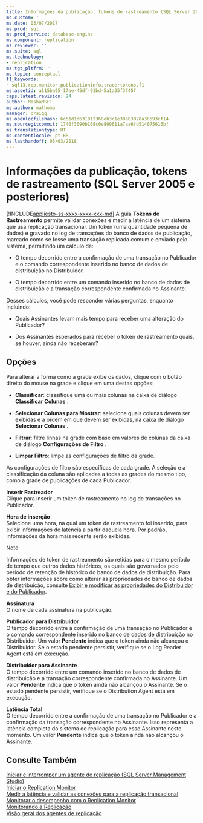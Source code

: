 ```yaml
---
title: Informações da publicação, tokens de rastreamento (SQL Server 2005 e posteriores) | Microsoft Docs
ms.custom: ''
ms.date: 03/07/2017
ms.prod: sql
ms.prod_service: database-engine
ms.component: replication
ms.reviewer: ''
ms.suite: sql
ms.technology:
- replication
ms.tgt_pltfrm: ''
ms.topic: conceptual
f1_keywords:
- sql13.rep.monitor.publicationinfo.tracertokens.f1
ms.assetid: a115ba95-17ae-45df-91bd-5a1a35f3745f
caps.latest.revision: 24
author: MashaMSFT
ms.author: mathoma
manager: craigg
ms.openlocfilehash: 6c51d1d63101f360eb3c1e30a83828a38593cf14
ms.sourcegitcommit: 1740f3090b168c0e809611a7aa6fd514075616bf
ms.translationtype: HT
ms.contentlocale: pt-BR
ms.lasthandoff: 05/03/2018
---
```

# <a name="publication-information-tracer-tokens-sql-server-2005-and-later"></a>Informações da publicação, tokens de rastreamento (SQL Server 2005 e posteriores)
[!INCLUDE[appliesto-ss-xxxx-xxxx-xxx-md](../../includes/appliesto-ss-xxxx-xxxx-xxx-md.md)]
  A guia **Tokens de Rastreamento** permite validar conexões e medir a latência de um sistema que usa replicação transacional. Um token (uma quantidade pequena de dados) é gravado no log de transações do banco de dados de publicação, marcado como se fosse uma transação replicada comum e enviado pelo sistema, permitindo um cálculo de:  
  
-   O tempo decorrido entre a confirmação de uma transação no Publicador e o comando correspondente inserido no banco de dados de distribuição no Distribuidor.  
  
-   O tempo decorrido entre um comando inserido no banco de dados de distribuição e a transação correspondente confirmada no Assinante.  
  
 Desses cálculos, você pode responder várias perguntas, enquanto incluindo:  
  
-   Quais Assinantes levam mais tempo para receber uma alteração do Publicador?  
  
-   Dos Assinantes esperados para receber o token de rastreamento quais, se houver, ainda não receberam?  
  
## <a name="options"></a>Opções  
 Para alterar a forma como a grade exibe os dados, clique com o botão direito do mouse na grade e clique em uma destas opções:  
  
-   **Classificar**: classifique uma ou mais colunas na caixa de diálogo **Classificar Colunas** .  
  
-   **Selecionar Colunas para Mostrar**: selecione quais colunas devem ser exibidas e a ordem em que devem ser exibidas, na caixa de diálogo **Selecionar Colunas** .  
  
-   **Filtrar**: filtre linhas na grade com base em valores de colunas da caixa de diálogo **Configurações de Filtro** .  
  
-   **Limpar Filtro**: limpe as configurações de filtro da grade.  
  
 As configurações de filtro são específicas de cada grade. A seleção e a classificação da coluna são aplicadas a todas as grades do mesmo tipo, como a grade de publicações de cada Publicador.  
  
 **Inserir Rastreador**  
 Clique para inserir um token de rastreamento no log de transações no Publicador.  
  
 **Hora de inserção**  
 Selecione uma hora, na qual um token de rastreamento foi inserido, para exibir informações de latência a partir daquela hora. Por padrão, informações da hora mais recente serão exibidas.  
  
> [!NOTE]  
>  Informações de token de rastreamento são retidas para o mesmo período de tempo que outros dados históricos, os quais são governados pelo período de retenção de histórico do banco de dados de distribuição. Para obter informações sobre como alterar as propriedades do banco de dados de distribuição, consulte [Exibir e modificar as propriedades do Distribuidor e do Publicador](../../relational-databases/replication/view-and-modify-distributor-and-publisher-properties.md).  
  
 **Assinatura**  
 O nome de cada assinatura na publicação.  
  
 **Publicador para Distribuidor**  
 O tempo decorrido entre a confirmação de uma transação no Publicador e o comando correspondente inserido no banco de dados de distribuição no Distribuidor. Um valor **Pendente** indica que o token ainda não alcançou o Distribuidor. Se o estado pendente persistir, verifique se o Log Reader Agent está em execução.  
  
 **Distribuidor para Assinante**  
 O tempo decorrido entre um comando inserido no banco de dados de distribuição e a transação correspondente confirmada no Assinante. Um valor **Pendente** indica que o token ainda não alcançou o Assinante. Se o estado pendente persistir, verifique se o Distribution Agent está em execução.  
  
 **Latência Total**  
 O tempo decorrido entre a confirmação de uma transação no Publicador e a confirmação da transação correspondente no Assinante. Isso representa a latência completa do sistema de replicação para esse Assinante neste momento. Um valor **Pendente** indica que o token ainda não alcançou o Assinante.  
  
## <a name="see-also"></a>Consulte Também  
 [Iniciar e interromper um agente de replicação &#40;SQL Server Management Studio&#41;](../../relational-databases/replication/agents/start-and-stop-a-replication-agent-sql-server-management-studio.md)   
 [Iniciar o Replication Monitor](../../relational-databases/replication/monitor/start-the-replication-monitor.md)   
 [Medir a latência e validar as conexões para a replicação transacional](../../relational-databases/replication/monitor/measure-latency-and-validate-connections-for-transactional-replication.md)   
 [Monitorar o desempenho com o Replication Monitor](../../relational-databases/replication/monitor/monitor-performance-with-replication-monitor.md)   
 [Monitorando a Replicação](../../relational-databases/replication/monitor/monitoring-replication-overview.md)   
 [Visão geral dos agentes de replicação](../../relational-databases/replication/agents/replication-agents-overview.md)  
  
  
